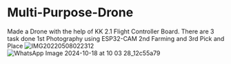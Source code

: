 # Multi-Purpose-Drone
Made a Drone with the help of KK 2.1 Flight Controller Board. There are 3 task done 1st Photography using ESP32-CAM 2nd Farming and 3rd Pick and Place
![IMG20220508022312](https://github.com/user-attachments/assets/0528f785-063e-40f5-a8d0-fe194b5ef354)
![WhatsApp Image 2024-10-18 at 10 03 28_12c55a79](https://github.com/user-attachments/assets/ee6bae77-2a05-4cf3-ad8a-5ac3dffa6bf9)
